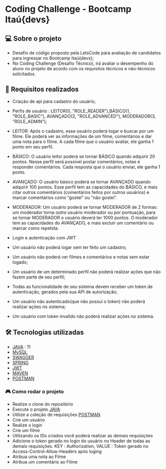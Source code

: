 # Coding Challenge - Bootcamp Itaú{devs}

## 💻 Sobre o projeto

- Desafio de código proposto pela LetsCode para avaliação de candidatos para ingressar no Bootcamp Itaú{devs};
- No Coding Challenge (Desafio Técnico), irá avaliar o desempenho do aluno no projeto de acordo com os requisitos técnicos e não-técnicos solicitados. 
  
 ## 👾 Requisitos realizados
 - Criação de api para cadastro do usuário;
 - Perfis de usuário :  LEITOR(0, "ROLE_READER"),BÁSICO(1, "ROLE_BASIC"),  AVANÇADO(2, "ROLE_ADVANCED"), MODERADOR(3, "ROLE_ADMIN");
 - LEITOR: Após o cadastro, esse usuário poderá logar e buscar por um filme. Ele poderá ver as informações de um filme, comentários e dar uma nota para o filme. A cada filme que o usuário avaliar, ele ganha 1 ponto em seu perfil.
 - BÁSICO: O usuário leitor poderá se tornar BÁSICO quando adquirir 20 pontos. Nesse perfil será possível postar comentários, notas e responder comentários. Cada resposta que o usuário enviar, ele ganha 1 ponto.
 - AVANÇADO: O usuário básico poderá se tornar AVANÇADO quando adquirir 100 pontos. Esse perfil tem as capacidades do BÁSICO, e mais citar outros comentários (comentários feitos por outros usuários) e marcar comentários como “gostei” ou "não gostei”.
 - MODERADOR: Um usuário poderá se tornar MODERADOR de 2 formas: um moderador torna outro usuário moderador ou por pontuação, para se tornar MODERADOR o usuário deverá ter 1000 pontos. O moderador tem as capacidades do AVANÇADO, e mais excluir um comentário ou marcar como repetida.

- Login e autenticação com JWT
- Um usuário não poderá logar sem ter feito um cadastro;
- Um usuário não poderá ver filmes e comentários e notas sem estar logado;
- Um usuário de um determinado perfil não poderá realizar ações que não fazem parte de seu perfil;
- Todas as funcionalidade de seu sistema devem receber um token de autenticação, gerados pela sua API de autorização;
- Um usuário não autenticado(que não possui o token) não poderá realizar ações no sistema;
- Um usuário com token invalido não poderá realizar ações no sistema.

## 🛠 Tecnologias utilizadas
- [JAVA] : 11
- [MySQL]
- [SWAGGER]
- [SPRING]
- [JWT]
- [MAVEN]
- [POSTMAN]

### 🎮 Como rodar o projeto
- Realize o clone do repositório 
- Execute o projeto [JAVA]
- Utilize a coleção de requisições [POSTMAN]
- Crie um usuário 
- Realize o login 
- Crie um filme
- Utilizando os IDs criados você poderá realizar as demais requisições 
- Adicione o token gerado no login do usuário no Header de todas as demais requisições. KEY : Authorization, VALUE : Token gerado no Access-Control-Allow-Headers após loging
- Atribua uma nota ao Filme
- Atribua um comentário ao Filme



[JAVA]: https://www.java.com/pt-BR/

[MySQL]: https://www.mysql.com/

[SWAGGER]: https://swagger.io/tools/swagger-ui/

[SPRING]: https://spring.io/projects/spring-boot

[JWT]: https://jwt.io/

[MAVEN]: https://maven.apache.org/download.cgi

[POSTMAN]: https://www.postman.com/


